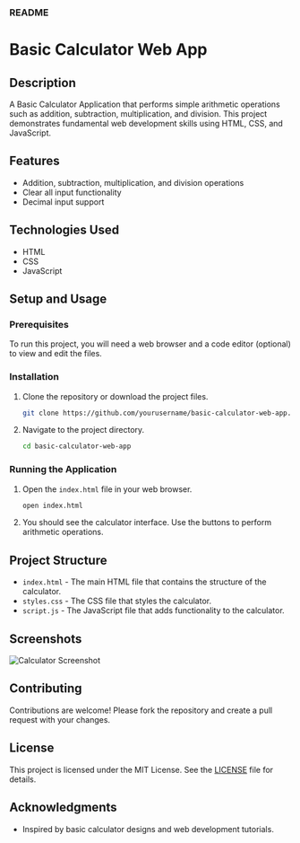 ### README

# Basic Calculator Web App

## Description

A Basic Calculator Application that performs simple arithmetic operations such as addition, subtraction, multiplication, and division. This project demonstrates fundamental web development skills using HTML, CSS, and JavaScript.

## Features

- Addition, subtraction, multiplication, and division operations
- Clear all input functionality
- Decimal input support

## Technologies Used

- HTML
- CSS
- JavaScript

## Setup and Usage

### Prerequisites

To run this project, you will need a web browser and a code editor (optional) to view and edit the files.

### Installation

1. Clone the repository or download the project files.

    ```bash
    git clone https://github.com/yourusername/basic-calculator-web-app.git
    ```

2. Navigate to the project directory.

    ```bash
    cd basic-calculator-web-app
    ```

### Running the Application

1. Open the `index.html` file in your web browser.

    ```bash
    open index.html
    ```

2. You should see the calculator interface. Use the buttons to perform arithmetic operations.

## Project Structure

- `index.html` - The main HTML file that contains the structure of the calculator.
- `styles.css` - The CSS file that styles the calculator.
- `script.js` - The JavaScript file that adds functionality to the calculator.

## Screenshots

![Calculator Screenshot](screenshot.png)

## Contributing

Contributions are welcome! Please fork the repository and create a pull request with your changes.

## License

This project is licensed under the MIT License. See the [LICENSE](LICENSE) file for details.

## Acknowledgments

- Inspired by basic calculator designs and web development tutorials.
